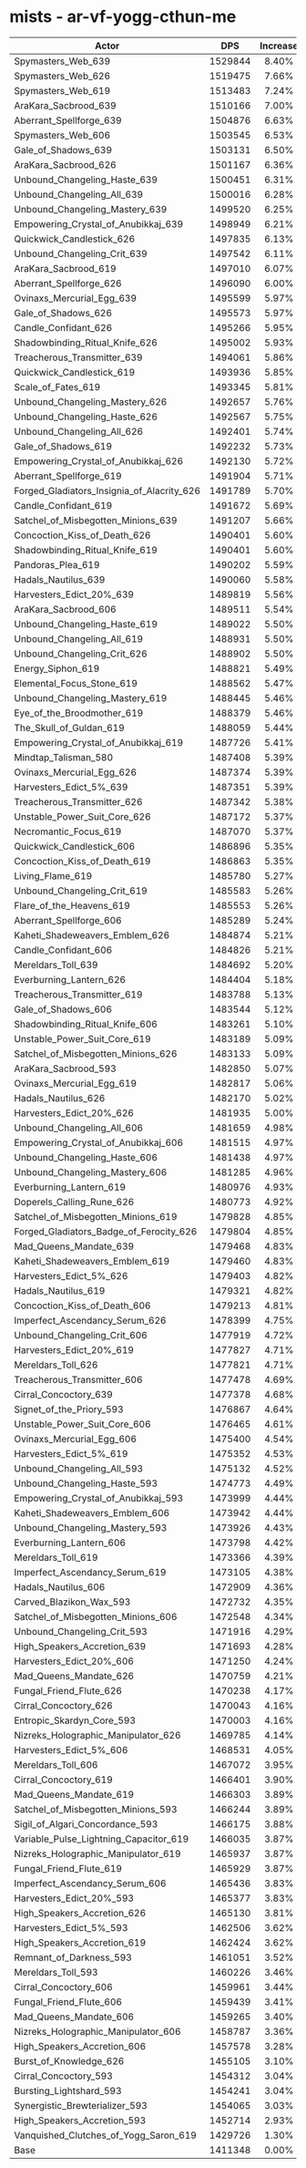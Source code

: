 # mists - ar-vf-yogg-cthun-me
| Actor | DPS | Increase |
|---|:---:|:---:|
|Spymasters_Web_639|1529844|8.40%|
|Spymasters_Web_626|1519475|7.66%|
|Spymasters_Web_619|1513483|7.24%|
|AraKara_Sacbrood_639|1510166|7.00%|
|Aberrant_Spellforge_639|1504876|6.63%|
|Spymasters_Web_606|1503545|6.53%|
|Gale_of_Shadows_639|1503131|6.50%|
|AraKara_Sacbrood_626|1501167|6.36%|
|Unbound_Changeling_Haste_639|1500451|6.31%|
|Unbound_Changeling_All_639|1500016|6.28%|
|Unbound_Changeling_Mastery_639|1499520|6.25%|
|Empowering_Crystal_of_Anubikkaj_639|1498949|6.21%|
|Quickwick_Candlestick_626|1497835|6.13%|
|Unbound_Changeling_Crit_639|1497542|6.11%|
|AraKara_Sacbrood_619|1497010|6.07%|
|Aberrant_Spellforge_626|1496090|6.00%|
|Ovinaxs_Mercurial_Egg_639|1495599|5.97%|
|Gale_of_Shadows_626|1495573|5.97%|
|Candle_Confidant_626|1495266|5.95%|
|Shadowbinding_Ritual_Knife_626|1495002|5.93%|
|Treacherous_Transmitter_639|1494061|5.86%|
|Quickwick_Candlestick_619|1493936|5.85%|
|Scale_of_Fates_619|1493345|5.81%|
|Unbound_Changeling_Mastery_626|1492657|5.76%|
|Unbound_Changeling_Haste_626|1492567|5.75%|
|Unbound_Changeling_All_626|1492401|5.74%|
|Gale_of_Shadows_619|1492232|5.73%|
|Empowering_Crystal_of_Anubikkaj_626|1492130|5.72%|
|Aberrant_Spellforge_619|1491904|5.71%|
|Forged_Gladiators_Insignia_of_Alacrity_626|1491789|5.70%|
|Candle_Confidant_619|1491672|5.69%|
|Satchel_of_Misbegotten_Minions_639|1491207|5.66%|
|Concoction_Kiss_of_Death_626|1490401|5.60%|
|Shadowbinding_Ritual_Knife_619|1490401|5.60%|
|Pandoras_Plea_619|1490202|5.59%|
|Hadals_Nautilus_639|1490060|5.58%|
|Harvesters_Edict_20%_639|1489819|5.56%|
|AraKara_Sacbrood_606|1489511|5.54%|
|Unbound_Changeling_Haste_619|1489022|5.50%|
|Unbound_Changeling_All_619|1488931|5.50%|
|Unbound_Changeling_Crit_626|1488902|5.50%|
|Energy_Siphon_619|1488821|5.49%|
|Elemental_Focus_Stone_619|1488562|5.47%|
|Unbound_Changeling_Mastery_619|1488445|5.46%|
|Eye_of_the_Broodmother_619|1488379|5.46%|
|The_Skull_of_Guldan_619|1488059|5.44%|
|Empowering_Crystal_of_Anubikkaj_619|1487726|5.41%|
|Mindtap_Talisman_580|1487408|5.39%|
|Ovinaxs_Mercurial_Egg_626|1487374|5.39%|
|Harvesters_Edict_5%_639|1487351|5.39%|
|Treacherous_Transmitter_626|1487342|5.38%|
|Unstable_Power_Suit_Core_626|1487172|5.37%|
|Necromantic_Focus_619|1487070|5.37%|
|Quickwick_Candlestick_606|1486896|5.35%|
|Concoction_Kiss_of_Death_619|1486863|5.35%|
|Living_Flame_619|1485780|5.27%|
|Unbound_Changeling_Crit_619|1485583|5.26%|
|Flare_of_the_Heavens_619|1485553|5.26%|
|Aberrant_Spellforge_606|1485289|5.24%|
|Kaheti_Shadeweavers_Emblem_626|1484874|5.21%|
|Candle_Confidant_606|1484826|5.21%|
|Mereldars_Toll_639|1484692|5.20%|
|Everburning_Lantern_626|1484404|5.18%|
|Treacherous_Transmitter_619|1483788|5.13%|
|Gale_of_Shadows_606|1483544|5.12%|
|Shadowbinding_Ritual_Knife_606|1483261|5.10%|
|Unstable_Power_Suit_Core_619|1483189|5.09%|
|Satchel_of_Misbegotten_Minions_626|1483133|5.09%|
|AraKara_Sacbrood_593|1482850|5.07%|
|Ovinaxs_Mercurial_Egg_619|1482817|5.06%|
|Hadals_Nautilus_626|1482170|5.02%|
|Harvesters_Edict_20%_626|1481935|5.00%|
|Unbound_Changeling_All_606|1481659|4.98%|
|Empowering_Crystal_of_Anubikkaj_606|1481515|4.97%|
|Unbound_Changeling_Haste_606|1481438|4.97%|
|Unbound_Changeling_Mastery_606|1481285|4.96%|
|Everburning_Lantern_619|1480976|4.93%|
|Doperels_Calling_Rune_626|1480773|4.92%|
|Satchel_of_Misbegotten_Minions_619|1479828|4.85%|
|Forged_Gladiators_Badge_of_Ferocity_626|1479804|4.85%|
|Mad_Queens_Mandate_639|1479468|4.83%|
|Kaheti_Shadeweavers_Emblem_619|1479460|4.83%|
|Harvesters_Edict_5%_626|1479403|4.82%|
|Hadals_Nautilus_619|1479321|4.82%|
|Concoction_Kiss_of_Death_606|1479213|4.81%|
|Imperfect_Ascendancy_Serum_626|1478399|4.75%|
|Unbound_Changeling_Crit_606|1477919|4.72%|
|Harvesters_Edict_20%_619|1477827|4.71%|
|Mereldars_Toll_626|1477821|4.71%|
|Treacherous_Transmitter_606|1477478|4.69%|
|Cirral_Concoctory_639|1477378|4.68%|
|Signet_of_the_Priory_593|1476867|4.64%|
|Unstable_Power_Suit_Core_606|1476465|4.61%|
|Ovinaxs_Mercurial_Egg_606|1475400|4.54%|
|Harvesters_Edict_5%_619|1475352|4.53%|
|Unbound_Changeling_All_593|1475132|4.52%|
|Unbound_Changeling_Haste_593|1474773|4.49%|
|Empowering_Crystal_of_Anubikkaj_593|1473999|4.44%|
|Kaheti_Shadeweavers_Emblem_606|1473942|4.44%|
|Unbound_Changeling_Mastery_593|1473926|4.43%|
|Everburning_Lantern_606|1473798|4.42%|
|Mereldars_Toll_619|1473366|4.39%|
|Imperfect_Ascendancy_Serum_619|1473105|4.38%|
|Hadals_Nautilus_606|1472909|4.36%|
|Carved_Blazikon_Wax_593|1472732|4.35%|
|Satchel_of_Misbegotten_Minions_606|1472548|4.34%|
|Unbound_Changeling_Crit_593|1471916|4.29%|
|High_Speakers_Accretion_639|1471693|4.28%|
|Harvesters_Edict_20%_606|1471250|4.24%|
|Mad_Queens_Mandate_626|1470759|4.21%|
|Fungal_Friend_Flute_626|1470238|4.17%|
|Cirral_Concoctory_626|1470043|4.16%|
|Entropic_Skardyn_Core_593|1470003|4.16%|
|Nizreks_Holographic_Manipulator_626|1469785|4.14%|
|Harvesters_Edict_5%_606|1468531|4.05%|
|Mereldars_Toll_606|1467072|3.95%|
|Cirral_Concoctory_619|1466401|3.90%|
|Mad_Queens_Mandate_619|1466303|3.89%|
|Satchel_of_Misbegotten_Minions_593|1466244|3.89%|
|Sigil_of_Algari_Concordance_593|1466175|3.88%|
|Variable_Pulse_Lightning_Capacitor_619|1466035|3.87%|
|Nizreks_Holographic_Manipulator_619|1465937|3.87%|
|Fungal_Friend_Flute_619|1465929|3.87%|
|Imperfect_Ascendancy_Serum_606|1465436|3.83%|
|Harvesters_Edict_20%_593|1465377|3.83%|
|High_Speakers_Accretion_626|1465130|3.81%|
|Harvesters_Edict_5%_593|1462506|3.62%|
|High_Speakers_Accretion_619|1462424|3.62%|
|Remnant_of_Darkness_593|1461051|3.52%|
|Mereldars_Toll_593|1460226|3.46%|
|Cirral_Concoctory_606|1459961|3.44%|
|Fungal_Friend_Flute_606|1459439|3.41%|
|Mad_Queens_Mandate_606|1459265|3.40%|
|Nizreks_Holographic_Manipulator_606|1458787|3.36%|
|High_Speakers_Accretion_606|1457578|3.28%|
|Burst_of_Knowledge_626|1455105|3.10%|
|Cirral_Concoctory_593|1454312|3.04%|
|Bursting_Lightshard_593|1454241|3.04%|
|Synergistic_Brewterializer_593|1454065|3.03%|
|High_Speakers_Accretion_593|1452714|2.93%|
|Vanquished_Clutches_of_Yogg_Saron_619|1429726|1.30%|
|Base|1411348|0.00%|
